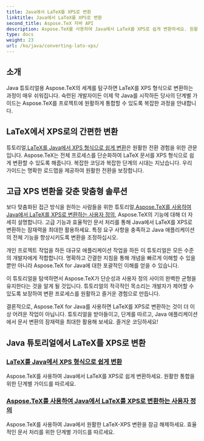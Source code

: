 ```yaml
---
title: Java에서 LaTeX를 XPS로 변환
linktitle: Java에서 LaTeX를 XPS로 변환
second_title: Aspose.TeX 자바 API
description: Aspose.TeX를 사용하여 Java에서 LaTeX를 XPS로 쉽게 변환하세요. 원활한 통합과 효율적인 문서 처리를 위한 단계별 가이드입니다.
type: docs
weight: 23
url: /ko/java/converting-lato-xps/
---
```

## 소개

Java 튜토리얼용 Aspose.TeX의 세계를 탐구하면 LaTeX를 XPS 형식으로 변환하는 과정이 매우 쉬워집니다. 숙련된 개발자이든 이제 막 Java를 시작하든 당사의 단계별 가이드는 Aspose.TeX를 프로젝트에 원활하게 통합할 수 있도록 복잡한 과정을 안내합니다.

## LaTeX에서 XPS로의 간편한 변환
 튜토리얼,[LaTeX를 Java에서 XPS 형식으로 쉽게 변환](./simple-xps-conversion/)은 원활한 전환 경험을 위한 관문입니다. Aspose.TeX는 전체 프로세스를 단순화하여 LaTeX 문서를 XPS 형식으로 쉽게 변환할 수 있도록 해줍니다. 복잡한 코딩과 복잡한 단계의 시대는 지났습니다. 우리 가이드는 명확한 로드맵을 제공하여 원활한 전환을 보장합니다.

## 고급 XPS 변환을 갖춘 맞춤형 솔루션
 보다 맞춤화된 접근 방식을 원하는 사람들을 위한 튜토리얼,[Aspose.TeX를 사용하여 Java에서 LaTeX를 XPS로 변환하는 사용자 정의](./advanced-xps-conversion/), Aspose.TeX의 기능에 대해 더 자세히 설명합니다. 고급 기능과 효율적인 문서 처리를 통해 Java에서 LaTeX를 XPS로 변환하는 잠재력을 최대한 활용하세요. 특정 요구 사항을 충족하고 Java 애플리케이션의 전체 기능을 향상시키도록 변환을 조정하십시오.

개인 프로젝트 작업을 하든 대규모 애플리케이션 작업을 하든 이 튜토리얼은 모든 수준의 개발자에게 적합합니다. 명확하고 간결한 지침을 통해 개념을 빠르게 이해할 수 있을 뿐만 아니라 Aspose.TeX for Java에 대한 포괄적인 이해를 얻을 수 있습니다.

이 튜토리얼을 탐색하면서 Aspose.TeX가 단순성과 사용자 정의 사이의 완벽한 균형을 유지한다는 것을 알게 될 것입니다. 튜토리얼의 적극적인 목소리는 개발자가 제어할 수 있도록 보장하여 변환 프로세스를 원활하고 즐거운 경험으로 만듭니다.

결론적으로, Aspose.TeX for Java를 사용하면 LaTeX를 XPS로 변환하는 것이 더 이상 어려운 작업이 아닙니다. 튜토리얼을 받아들이고, 단계를 따르고, Java 애플리케이션에서 문서 변환의 잠재력을 최대한 활용해 보세요. 즐거운 코딩하세요!
## Java 튜토리얼에서 LaTeX를 XPS로 변환
### [LaTeX를 Java에서 XPS 형식으로 쉽게 변환](./simple-xps-conversion/)
Aspose.TeX를 사용하여 Java에서 LaTeX를 XPS로 쉽게 변환하세요. 원활한 통합을 위한 단계별 가이드를 따르세요.
### [Aspose.TeX를 사용하여 Java에서 LaTeX를 XPS로 변환하는 사용자 정의](./advanced-xps-conversion/)
Aspose.TeX를 사용하여 Java에서 원활한 LaTeX-XPS 변환을 잠금 해제하세요. 효율적인 문서 처리를 위한 단계별 가이드를 따르세요.